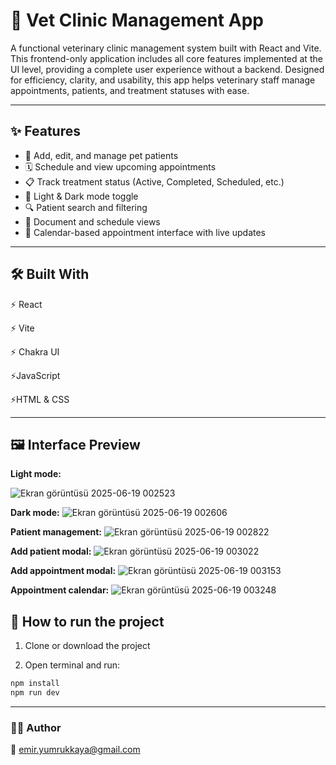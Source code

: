 # 🐾 Vet Clinic Management App

A functional veterinary clinic management system built with React and Vite. This frontend-only application includes all core features implemented at the UI level, providing a complete user experience without a backend. Designed for efficiency, clarity, and usability, this app helps veterinary staff manage appointments, patients, and treatment statuses with ease.

---

## ✨ Features

- 🐶 Add, edit, and manage pet patients
- 🗓️ Schedule and view upcoming appointments
- 📋 Track treatment status (Active, Completed, Scheduled, etc.)
- 🌙 Light & Dark mode toggle
- 🔍 Patient search and filtering
- 📁 Document and schedule views
- 📅 Calendar-based appointment interface with live updates

---
## 🛠️ Built With

⚡ React

⚡ Vite

⚡ Chakra UI

⚡JavaScript

⚡HTML & CSS

---

## 🖼️ Interface Preview

**Light mode:**

![Ekran görüntüsü 2025-06-19 002523](https://github.com/user-attachments/assets/53dedb5b-1500-433f-8f93-2df53f3b1981)

**Dark mode:**
![Ekran görüntüsü 2025-06-19 002606](https://github.com/user-attachments/assets/d0518c2d-983f-4a70-8e83-33bcc81bc999)


**Patient management:**
![Ekran görüntüsü 2025-06-19 002822](https://github.com/user-attachments/assets/b41751f4-07ff-416f-9d00-6619f70893e8)

**Add patient modal:**
![Ekran görüntüsü 2025-06-19 003022](https://github.com/user-attachments/assets/e2fcf72f-fb84-414c-a452-a616a33a25ee)


**Add appointment modal:**
![Ekran görüntüsü 2025-06-19 003153](https://github.com/user-attachments/assets/f1bb64c2-88c0-4286-baec-51a013daf081)


**Appointment calendar:**
![Ekran görüntüsü 2025-06-19 003248](https://github.com/user-attachments/assets/9e19a18b-585b-469e-b6bc-2a0c0dbc07ae)


## 🚀 How to run the project ##

1. Clone or download the project


2. Open terminal and run:

```bash
npm install
npm run dev
```
---
### 🙋‍♂️ Author

📧 emir.yumrukkaya@gmail.com
